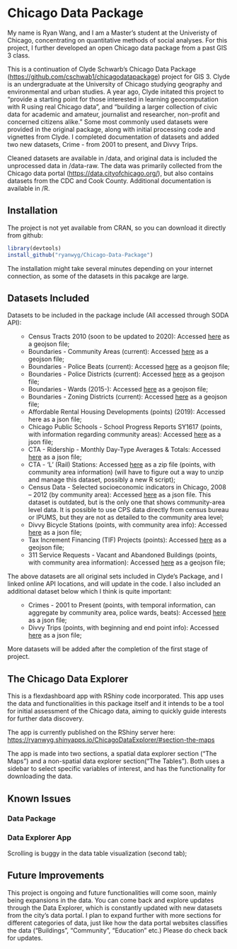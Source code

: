 Chicago Data Package
====================

<!-- badges: start --> <!-- badges: end -->

My name is Ryan Wang, and I am a Master’s student at the Univeristy of
Chicago, concentrating on quantitative methods of social analyses. For
this project, I further developed an open Chicago data package from a
past GIS 3 class.

This is a continuation of Clyde Schwarb’s Chicago Data Package
(<a href="https://github.com/cschwab1/chicagodatapackage" class="uri">https://github.com/cschwab1/chicagodatapackage</a>)
project for GIS 3. Clyde is an undergraduate at the University of
Chicago studying geography and environmental and urban studies. A year
ago, Clyde initated this project to “provide a starting point for those
interested in learning geocomputation with R using real Chicago data”,
and “building a larger collection of civic data for academic and
amateur, journalist and researcher, non-profit and concerned citizens
alike.” Some most commonly used datasets were provided in the original
package, along with initial processing code and vignettes from Clyde. I
completed documentation of datasets and added two new datasets, Crime -
from 2001 to present, and Divvy Trips.

Cleaned datasets are available in /data, and original data is included
the unprocessed data in /data-raw. The data was primarily collected from
the Chicago data portal
(<a href="https://data.cityofchicago.org/" class="uri">https://data.cityofchicago.org/</a>),
but also contains datasets from the CDC and Cook County. Additional
documentation is available in /R.

Installation
------------

The project is not yet available from CRAN, so you can download it
directly from github:

``` r
library(devtools)
install_github("ryanwyg/Chicago-Data-Package")
```

The installation might take several minutes depending on your internet
connection, as some of the datasets in this pacakge are large.

Datasets Included
-----------------

<p>
Datasets to be included in the package include (All accessed through
SODA API):
</p>
<ul>
<ul>
<li>
Census Tracts 2010 (soon to be updated to 2020): Accessed
<a href="https://data.cityofchicago.org/Facilities-Geographic-Boundaries/Boundaries-Census-Tracts-2010/5jrd-6zik">here</a>
as a geojson file;
</li>
<li>
Boundaries - Community Areas (current): Accessed
<a href="https://data.cityofchicago.org/Facilities-Geographic-Boundaries/Boundaries-Community-Areas-current-/cauq-8yn6">here</a>
as a geojson file;
</li>
<li>
Boundaries - Police Beats (current): Accessed
<a href="https://data.cityofchicago.org/Public-Safety/Boundaries-Police-Beats-current-/aerh-rz74">here</a>
as a geojson file;
</li>
<li>
Boundaries - Police Districts (current): Accessed
<a href="https://data.cityofchicago.org/Public-Safety/Boundaries-Police-Districts-current-/fthy-xz3r">here</a>
as a geojson file;
</li>
<li>
Boundaries - Wards (2015-): Accessed
<a href="https://data.cityofchicago.org/Facilities-Geographic-Boundaries/Boundaries-Wards-2015-/sp34-6z76">here</a>
as a geojson file;
</li>
<li>
Boundaries - Zoning Districts (current): Accessed
<a href="https://data.cityofchicago.org/Community-Economic-Development/Boundaries-Zoning-Districts-current-/7cve-jgbp">here</a>
as a geojson file;
</li>
<li>
Affordable Rental Housing Developments (points) (2019): Accessed here as
a json file;
</li>
<li>
Chicago Public Schools - School Progress Reports SY1617 (points, with
information regarding community areas): Accessed
<a href="https://data.cityofchicago.org/resource/cp7s-7gxg.json">here</a>
as a json file;
</li>
<li>
CTA - Ridership - Monthly Day-Type Averages & Totals: Accessed
<a href="https://data.cityofchicago.org/Transportation/CTA-Ridership-Bus-Routes-Monthly-Day-Type-Averages/bynn-gwxy">here</a>
as a json file;
</li>
<li>
CTA - ‘L’ (Rail) Stations: Accessed
<a href="https://data.cityofchicago.org/Transportation/CTA-L-Rail-Stations-Shapefile/vmyy-m9qj">here</a>
as a zip file (points, with community area information) (will have to
figure out a way to unzip and manage this dataset, possibly a new R
script);
</li>
<li>
Census Data - Selected socioeconomic indicators in Chicago, 2008 – 2012
(by community area): Accessed
<a href="https://data.cityofchicago.org/resource/kn9c-c2s2.json">here</a>
as a json file. This dataset is outdated, but is the only one that shows
community-area level data. It is possible to use CPS data directly from
census bureau or IPUMS, but they are not as detailed to the community
area level;
</li>
<li>
Divvy Bicycle Stations (points, with community area info): Accessed
<a href="https://data.cityofchicago.org/resource/bbyy-e7gq.json">here</a>
as a json file;
</li>
<li>
Tax Increment Financing (TIF) Projects (points): Accessed
<a href="https://data.cityofchicago.org/Community-Economic-Development/Tax-Increment-Financing-TIF-Projects-Map/v3a3-hhqn">here</a>
as a geojson file;
</li>
<li>
311 Service Requests - Vacant and Abandoned Buildings (points, with
community area information): Accessed
<a href="https://data.cityofchicago.org/Service-Requests/311-Service-Requests-Vacant-and-Abandoned-Building/d9re-tmpw">here</a>
as a geojson file;
</li>
</ul>
</ul>
<p>
The above datasets are all original sets included in Clyde’s Package,
and I linked online API locations, and will update in the code. I also
included an additional dataset below which I think is quite important:
</p>
<ul>
<ul>
<li>
Crimes - 2001 to Present (points, with temporal information, can
aggregate by community area, police wards, beats): Accessed
<a href="https://data.cityofchicago.org/Public-Safety/Crimes-Map/dfnk-7re6">here</a>
as a json file;
</li>
<li>
Divvy Trips (points, with beginning and end point info): Accessed
<a href="https://data.cityofchicago.org/resource/fg6s-gzvg.json">here</a>
as a json file;
</li>
</ul>
</ul>
<p>
More datasets will be added after the completion of the first stage of
project.
</p>

The Chicago Data Explorer
-------------------------

This is a flexdashboard app with RShiny code incorporated. This app uses
the data and functionalities in this package itself and it intends to be
a tool for initial assessment of the Chicago data, aiming to quickly
guide interests for further data discovery.

The app is currently published on the RShiny server here:
<a href="https://ryanwyg.shinyapps.io/ChicagoDataExplorer/#section-the-maps" class="uri">https://ryanwyg.shinyapps.io/ChicagoDataExplorer/#section-the-maps</a>

The app is made into two sections, a spatial data explorer section (“The
Maps”) and a non-spatial data explorer section(“The Tables”). Both uses
a sidebar to select specific variables of interest, and has the
functionality for downloading the data.

Known Issues
------------

### Data Package

### Data Explorer App

Scrolling is buggy in the data table visualization (second tab);

Future Improvements
-------------------

This project is ongoing and future functionalities will come soon,
mainly being expansions in the data. You can come back and explore
updates through the Data Explorer, which is constantly updated with new
datasets from the city’s data portal. I plan to expand further with more
sections for different categories of data, just like how the data portal
websites classifies the data (“Buildings”, “Community”, “Education”
etc.) Please do check back for updates.
